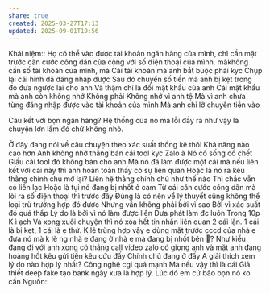 ```yaml
---
share: true
created: 2025-03-27T17:13
updated: 2025-09-01T19:56
---
```

Khái niệm:: 
Họ có thể vào được tài khoản ngân hàng của mình, chỉ cần mặt trước căn cước công dân của cộng với số điện thoại của mình. 
màkhông cần số tài khoản của mình, mà 
Cái tài khoản mà anh bắt buộc phải kyc
Chụp lại cái hình đã đăng nhập được
Sau đó chuyển số tiền mà anh bị kẹt trong đó đưa ngược lại cho anh
Và thậm chí là đổi mật khẩu của anh
Cái mật khẩu mà anh còn không nhớ
Không phải Không nhớ vì anh tệ
Mà vì anh chưa từng đăng nhập được vào tài khoản của mình
Mà anh chỉ lỡ chuyển tiền vào

Câu kết với bọn ngân hàng? Hệ thống của nó mà lỗi đầy ra như vậy là chuyện lớn lắm đó chứ không nhỏ.

Ở đây đang nói về câu chuyện theo xác suất thống kê thôi
Khả năng nào cao hơn
Anh không nhớ thằng bán cái tool kyc Zalo à
Nó cố sống cố chết Giấu cái tool đó không bán cho anh
Mà nó đã làm được một cái mà nếu liên kết với cái này thì anh hoàn toàn thấy có sự liên quan 
Hoặc là nó ra kêu thằng chính chủ mở lại? Liên hệ thằng chính chủ như thế nào
Thì chắc vẫn có liên lạc 
Hoặc là tụi nó đang bị nhốt ở cam
Từ cái căn cước công dân mà lòi ra số điện thoại thì trước đây Đúng là có nên về lý thuyết cũng không thể loại trừ trường hợp đó được
Nhưng vẫn không phải bởi vì sao Bởi vì xác suất đó quá thấp
Lý do là bởi vì nó làm được liền
Đưa phát làm đc luôn
Trong 10p
K ì ạch
Và xong xuôi chuyện thì nó xóa hết tin nhắn liên quan
2 cái lận. 1 cái là bị kẹt, 1 cái là e thử. K lẽ trùng hợp vậy e dùng mặt trước cccd của nhà e đưa nó mà k lẽ ng nhà e đang ở nhà e mà đang bị nhốt bên 🍊?
Như kiểu đang đi với anh xong có thằng call video zalo có giọng anh và mặt anh đang hoảng hốt kêu gửi tiền kêu cứu đấy
Chính chủ đang ở đấy
A giải thích xem lý do nào hợp lý nhất?
Công nghệ cgi quá mạnh
Mà nếu vậy thì là cái Giả thiết deep fake tạo bank ngày xưa là hợp lý. Lúc đó em cứ bảo bọn nó ko cần
Nguồn:: 